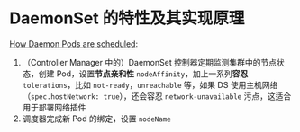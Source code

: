 # DaemonSet 的特性及其实现原理

[How Daemon Pods are scheduled](https://kubernetes.io/docs/concepts/workloads/controllers/daemonset/#how-daemon-pods-are-scheduled):

1. （Controller Manager 中的）DaemonSet 控制器定期监测集群中的节点状态，创建 Pod，设置**节点亲和性** `nodeAffinity`，加上一系列**容忍** `tolerations`，比如 `not-ready`，`unreachable` 等，如果 DS 使用主机网络（`spec.hostNetwork: true`），还会容忍 `network-unavailable` 污点，这适合用于部署网络插件
2. 调度器完成新 Pod 的绑定，设置 `nodeName`